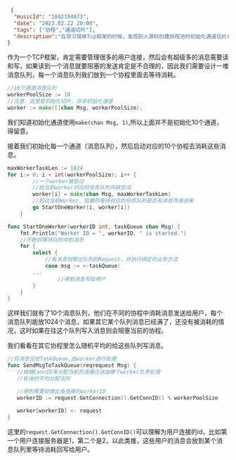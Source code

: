 ```json
 {  
  "musicId": "1842194873",
  "date": "2023.02.22 20:00",
  "tags": ["协程","通道切片"],
  "description":"在学习简单Tcp框架的时候，发现别人源码创建协程池时初始化通道切片(make([]chan type, WorkerPoolSize))和初始化通道(make(chan type,MaxWorkerTaskLen)给整懵了，所以简单记录一下。"
}
```

作为一个TCP框架，肯定需要管理很多的用户连接，然后会有超级多的消息需要读和写，如果读到一个消息就要阻塞的发送肯定是不合理的，因此我们需要设计一堆消息队列，每一个消息队列我们放到一个协程里面去等待消耗。

```go
//10个通道消息队列
workerPoolSize := 10
//注意，这里是初始化切片，并非初始化通道
worker := make([]chan Msg, workerPoolSize);
```

我们知道初始化通道使用```make(chan Msg, 1)```,所以上面并不是初始化10个通道，得留意。

接着我们初始化每一个通道（消息队列），然后启动对应的10个协程去消耗这些消息。

```go
maxWorkerTaskLen := 1024
for i:= 0; i < int(workerPoolSize); i++ {
		//一个worker被启动
		//给当前worker对应的任务队列开辟空间
		worker[i] = make(chan Msg, maxWorkerTaskLen)
		//启动当前Worker，阻塞的等待对应的任务队列是否有消息传递进来
		go StartOneWorker(i, worker[i])
	}

func StartOneWorker(workerID int, taskQueue chan Msg) {
	fmt.Println("Worker ID = ", workerID, " is started.")
	//不断的等待队列中的消息
	for {
		select {
			//有消息则取出队列的Request，并执行绑定的业务方法
			case msg := <-taskQueue:
      	...
				//得到消息写给用户
		}
	}
}
```

这样我们就有了10个消息队列，他们在不同的协程中消耗消息发送给用户，每个消息队列能放1024个消息，如果其它某个队列消息已经满了，还没有被消耗的情况，这时如果在往这个队列写入消息则会阻塞当前的协程。

我们看看在其它协程里怎么随机平均的给这些队列写消息。

```go
//将消息交给TaskQueue,由worker进行处理
func SendMsgToTaskQueue(reqrequest Msg) {
   //根据ConnID来分配当前的连接应该由哪个worker负责处理
   //轮询的平均分配法则

   //得到需要处理此条连接的workerID
   workerID := request.GetConnection().GetConnID() % workerPoolSize
  
   worker[workerID] <- request
}
```

这里的```request.GetConnection().GetConnID()```可以理解为用户连接的id，比如第一个用户连接服务器是1，第二个是2，以此类推，这些用户的消息会放到某个消息队列里等待消耗回写给用户。
